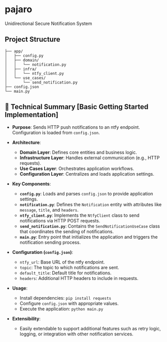 # pajaro
Unidirectional Secure Notification System

## Project Structure
```
├── app/
│   ├── config.py
│   ├── domain/
│   │   └── notification.py
│   ├── infra/
│   │   └── ntfy_client.py
│   └── use_cases/
│       └── send_notification.py
├── config.json
└── main.py
```

## 🔧 Technical Summary [Basic Getting Started Implementation]

- **Purpose**: Sends HTTP push notifications to an ntfy endpoint. Configuration is loaded from `config.json`.

- **Architecture**:
  - **Domain Layer**: Defines core entities and business logic.
  - **Infrastructure Layer**: Handles external communication (e.g., HTTP requests).
  - **Use Cases Layer**: Orchestrates application workflows.
  - **Configuration Layer**: Centralizes and loads application settings.

- **Key Components**:
  - **`config.py`**: Loads and parses `config.json` to provide application settings.
  - **`notification.py`**: Defines the `Notification` entity with attributes like `message`, `title`, and `headers`.
  - **`ntfy_client.py`**: Implements the `NtfyClient` class to send notifications via HTTP POST requests.
  - **`send_notification.py`**: Contains the `SendNotificationUseCase` class that coordinates the sending of notifications.
  - **`main.py`**: Entry point that initializes the application and triggers the notification sending process.

- **Configuration (`config.json`)**:
  - `ntfy_url`: Base URL of the ntfy endpoint.
  - `topic`: The topic to which notifications are sent.
  - `default_title`: Default title for notifications.
  - `headers`: Additional HTTP headers to include in requests.

- **Usage**:
  - Install dependencies: `pip install requests`
  - Configure `config.json` with appropriate values.
  - Execute the application: `python main.py`

- **Extensibility**:
  - Easily extendable to support additional features such as retry logic, logging, or integration with other notification services.